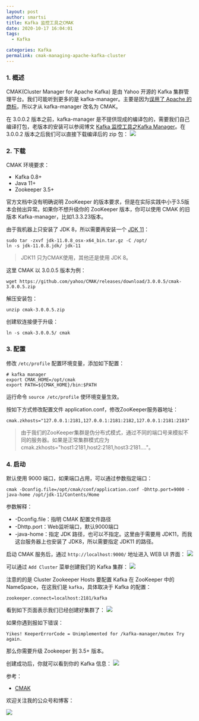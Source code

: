 ```yaml
---
layout: post
author: smartsi
title: Kafka 监控工具之CMAK
date: 2020-10-17 16:04:01
tags:
  - Kafka

categories: Kafka
permalink: cmak-managing-apache-kafka-cluster
---
```


### 1. 概述

CMAK(Cluster Manager for Apache Kafka) 是由 Yahoo 开源的 Kafka 集群管理平台。我们可能听到更多的是 kafka-manager。主要是因为[误用了 Apache 的商标](https://blog.wolfogre.com/redirect/v3/A7Ovh0QYxtuK0fIiLDSDltsSAwM8Cv46xcU7LxImWv3FUwS7BsX_BENNQUvFJQomNsX_AzcxMzESAwM8Cv46xcVaFgY7bkEGFtw7If3FPAZNCsX-awQs_msEzK0JBPkMzBgGQQkWBujF)，所以才从 kafka-manager 改名为 CMAK。

在 3.0.0.2 版本之前，kafka-manager 是不提供现成的编译包的，需要我们自己编译打包，老版本的安装可以参阅博文 [Kafka 监控工具之Kafka Manager](http://smartsi.club/use-kafka-manager-to-manage-kafka.html)。在 3.0.0.2 版本之后我们可以直接下载编译后的 zip 包：
![](https://github.com/sjf0115/PubLearnNotes/blob/master/image/Kafka/cmak-managing-apache-kafka-cluster-5.jpg?raw=true)

### 2. 下载

CMAK 环境要求：
- Kafka 0.8+
- Java 11+
- Zookeeper 3.5+

官方文档中没有明确说明 ZooKeeper 的版本要求，但是在实际实践中小于3.5版本会抛出异常。如果你不想升级你的 ZooKeeper 版本，你可以使用 CMAK 的旧版本 Kafka-manager，比如1.3.3.23版本。

由于我机器上只安装了 JDK 8，所以需要再安装一个 [JDK 11](https://www.oracle.com/java/technologies/javase-jdk11-downloads.html)：
```
sudo tar -zxvf jdk-11.0.8_osx-x64_bin.tar.gz -C /opt/
ln -s jdk-11.0.8.jdk/ jdk-11
```
> JDK11 只为CMAK使用，其他还是使用 JDK 8。

这里 CMAK 以 3.0.0.5 版本为例：
```
wget https://github.com/yahoo/CMAK/releases/download/3.0.0.5/cmak-3.0.0.5.zip
```
解压安装包：
```
unzip cmak-3.0.0.5.zip
```
创建软连接便于升级：
```
ln -s cmak-3.0.0.5/ cmak
```

### 3. 配置

修改 `/etc/profile` 配置环境变量，添加如下配置：
```
# kafka manager
export CMAK_HOME=/opt/cmak
export PATH=${CMAK_HOME}/bin:$PATH
```
运行命令 `source /etc/profile` 使环境变量生效。

按如下方式修改配置文件 application.conf，修改ZooKeeper服务器地址：
```
cmak.zkhosts="127.0.0.1:2181,127.0.0.1:2181:2182,127.0.0.1:2181:2183"
```
> 由于我们的ZooKeeper集群是伪分布式模式，通过不同的端口号来模拟不同的服务器。如果是正常集群模式应为 cmak.zkhosts="host1:2181,host2:2181,host3:2181...."。

### 4. 启动

默认使用 9000 端口，如果端口占用，可以通过参数指定端口：
```
cmak -Dconfig.file=/opt/cmak/conf/application.conf -Dhttp.port=9000 -java-home /opt/jdk-11/Contents/Home
```
参数解释：
- -Dconfig.file：指明 CMAK 配置文件路径
- -Dhttp.port：Web监听端口，默认9000端口
- -java-home：指定 JDK 路径，也可以不指定。这里由于需要用 JDK11，而我这台服务器上也安装了 JDK8，所以需要指定 JDK11 的路径。

启动 CMAK 服务后，通过 `http://localhost:9000/` 地址进入 WEB UI 界面：
![](https://github.com/sjf0115/PubLearnNotes/blob/master/image/Kafka/cmak-managing-apache-kafka-cluster-4.jpg?raw=true)

可以通过 `Add Cluster` 菜单创建我们的 Kafka 集群：
![](https://github.com/sjf0115/PubLearnNotes/blob/master/image/Kafka/cmak-managing-apache-kafka-cluster-1.jpg?raw=true)

注意的的是 Cluster Zookeeper Hosts 要配置 Kafka 在 ZooKeeper 中的 NameSpace，在这我们是 `kafka`，具体取决于 Kafka 的配置：
```
zookeeper.connect=localhost:2181/kafka
```
看到如下页面表示我们已经创建好集群了：
![](https://github.com/sjf0115/PubLearnNotes/blob/master/image/Kafka/cmak-managing-apache-kafka-cluster-2.jpg?raw=true)

如果你遇到报如下错误：
```
Yikes! KeeperErrorCode = Unimplemented for /kafka-manager/mutex Try again.
```
那么你需要升级 Zookeeper 到 3.5+ 版本。

创建成功后，你就可以看到你的 Kafka 信息：
![](https://github.com/sjf0115/PubLearnNotes/blob/master/image/Kafka/cmak-managing-apache-kafka-cluster-3.jpg?raw=true)

参考：
- [CMAK](https://github.com/yahoo/CMAK)

欢迎关注我的公众号和博客：

![](https://github.com/sjf0115/PubLearnNotes/blob/master/image/Other/smartsi.jpg?raw=true)
